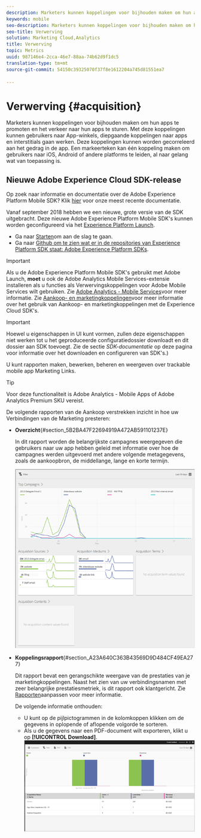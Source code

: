 ```yaml
---
description: Marketers kunnen koppelingen voor bijhouden maken om hun apps te promoten en het verkeer naar hun apps te sturen. Met deze koppelingen kunnen gebruikers naar App-winkels, diepgaande koppelingen naar apps en interstitials gaan werken. Deze koppelingen kunnen worden gecorreleerd aan het gedrag in de app. Een markeerteken kan één koppeling maken om gebruikers naar iOS, Android of andere platforms te leiden, al naar gelang wat van toepassing is.
keywords: mobile
seo-description: Marketers kunnen koppelingen voor bijhouden maken om hun apps te promoten en het verkeer naar hun apps te sturen. Met deze koppelingen kunnen gebruikers naar App-winkels, diepgaande koppelingen naar apps en interstitials gaan werken. Deze koppelingen kunnen worden gecorreleerd aan het gedrag in de app. Een markeerteken kan één koppeling maken om gebruikers naar iOS, Android of andere platforms te leiden, al naar gelang wat van toepassing is.
seo-title: Verwerving
solution: Marketing Cloud,Analytics
title: Verwerving
topic: Metrics
uuid: 987146e4-2cca-46e7-88aa-74b62d9f1dc5
translation-type: tm+mt
source-git-commit: 54150c39325070f37f8e1612204a745d81551ea7

---
```



# Verwerving {#acquisition}

Marketers kunnen koppelingen voor bijhouden maken om hun apps te promoten en het verkeer naar hun apps te sturen. Met deze koppelingen kunnen gebruikers naar App-winkels, diepgaande koppelingen naar apps en interstitials gaan werken. Deze koppelingen kunnen worden gecorreleerd aan het gedrag in de app. Een markeerteken kan één koppeling maken om gebruikers naar iOS, Android of andere platforms te leiden, al naar gelang wat van toepassing is.

## Nieuwe Adobe Experience Cloud SDK-release

Op zoek naar informatie en documentatie over de Adobe Experience Platform Mobile SDK? Klik [hier](https://aep-sdks.gitbook.io/docs/) voor onze meest recente documentatie.

Vanaf september 2018 hebben we een nieuwe, grote versie van de SDK uitgebracht. Deze nieuwe Adobe Experience Platform Mobile SDK&#39;s kunnen worden geconfigureerd via het [Experience Platform Launch](https://www.adobe.com/experience-platform/launch.html).

* Ga naar [Starten](https://launch.adobe.com/)om aan de slag te gaan.
* Ga naar [Github om te zien wat er in de repositories van Experience Platform SDK staat: Adobe Experience Platform SDKs](https://github.com/Adobe-Marketing-Cloud/acp-sdks).

>[!IMPORTANT]
>
> Als u de Adobe Experience Platform Mobile SDK&#39;s gebruikt met Adobe Launch, **moet** u ook de Adobe Analytics Mobile Services-extensie installeren als u functies als Verwervingskoppelingen voor Adobe Mobile Services wilt gebruiken. Zie [Adobe Analytics - Mobile Services](https://aep-sdks.gitbook.io/docs/using-mobile-extensions/adobe-analytics-mobile-services)voor meer informatie. Zie [Aankoop- en marketingkoppelingen](https://aep-sdks.gitbook.io/docs/using-mobile-extensions/adobe-analytics-mobile-services#acquisition-and-marketing-links)voor meer informatie over het gebruik van Aankoop- en marketingkoppelingen met de Experience Cloud SDK&#39;s.

>[!IMPORTANT]
>
>Hoewel u eigenschappen in UI kunt vormen, zullen deze eigenschappen niet werken tot u het geproduceerde configuratiedossier downloadt en dit dossier aan SDK toevoegt. Zie de sectie *SDK-documentatie* op deze pagina voor informatie over het downloaden en configureren van SDK&#39;s.)

U kunt rapporten maken, bewerken, beheren en weergeven over trackable mobile app Marketing Links.

>[!TIP]
>
>Voor deze functionaliteit is Adobe Analytics - Mobile Apps of Adobe Analytics Premium SKU vereist.

De volgende rapporten van de Aankoop verstrekken inzicht in hoe uw Verbindingen van de Marketing presteren:

* **Overzicht**{#section_5B2BA47F22694919A472AB591101237E}

   In dit rapport worden de belangrijkste campagnes weergegeven die gebruikers naar uw app hebben geleid met informatie over hoe de campagnes werden uitgevoerd met andere volgende metagegevens, zoals de aankoopbron, de middellange, lange en korte termijn.

   ![](assets/acquisition_overview.png)

* **Koppelingsrapport**{#section_A23A640C363B43569D9D484CF49EA277}

   Dit rapport bevat een gerangschikte weergave van de prestaties van je marketingkoppelingen. Naast het zien van uw verbindingsnamen met zeer belangrijke prestatiesmetriek, is dit rapport ook klantgericht. Zie [Rapporten](/help/using/usage/reports-customize/t-reports-customize.md)aanpassen voor meer informatie.

   De volgende informatie onthouden:

   * U kunt op de pijlpictogrammen in de kolomkoppen klikken om de gegevens in oplopende of aflopende volgorde te sorteren.
   * Als u de gegevens naar een PDF-document wilt exporteren, klikt u op **[!UICONTROL Download]**.
   ![](assets/acquisition_name.png)
